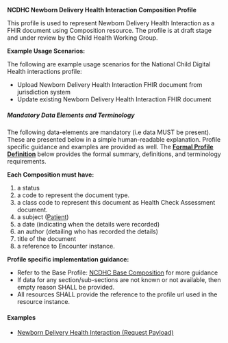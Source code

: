 **NCDHC Newborn Delivery Health Interaction Composition Profile**

This profile is used to represent Newborn Delivery Health Interaction as a FHIR document using Composition resource. The profile is at draft stage and under review by the Child Health Working Group. 

**Example Usage Scenarios:**

The following are example usage scenarios for the National Child Digital Health interactions
profile:

-   Upload Newborn Delivery Health Interaction FHIR document from jurisdiction system
-   Update existing Newborn Delivery Health Interaction FHIR document



##### Mandatory Data Elements and Terminology


The following data-elements are mandatory (i.e data MUST be present). These are presented below in a simple human-readable explanation.  Profile specific guidance and examples are provided as well.  The [**Formal Profile Definition**](#profile) below provides the  formal summary, definitions, and  terminology requirements.  

**Each Composition must have:**

1.  a status  
1.  a code to represent the document type.
1.  a class code to represent this document as Health Check Assessment document.
1.  a subject ([Patient])
1.  a date (indicating when the details were recorded)
1.	an author (detailing who has recorded the details)
1.  title of the document
1.  a reference to Encounter instance.

**Profile specific implementation guidance:**
* Refer to the Base Profile: [NCDHC Base Composition] for more guidance 
* If data for any section/sub-sections are not known or not available, then empty reason SHALL be provided.
* All resources SHALL provide the reference to the profile url used in the resource instance.



#### Examples

- [Newborn Delivery Health Interaction (Request Payload)](ncdhc-nbdelivery-payload.html)


[Composition]: http://hl7.org.au/fhir/base2018Oct/StructureDefinition-au-composition.html
[NCDHC Base Composition]: http://build.fhir.org/ig/hl7au/au-fhir-childhealth/StructureDefinition-ncdhc-composition-base.html
[Patient]: http://build.fhir.org/ig/hl7au/au-fhir-childhealth/StructureDefinition-ncdhc-patient-baby.html
[extensible]: http://hl7.org/fhir/terminologies.html#extensible
[General Guidance Section]: definitions.html


